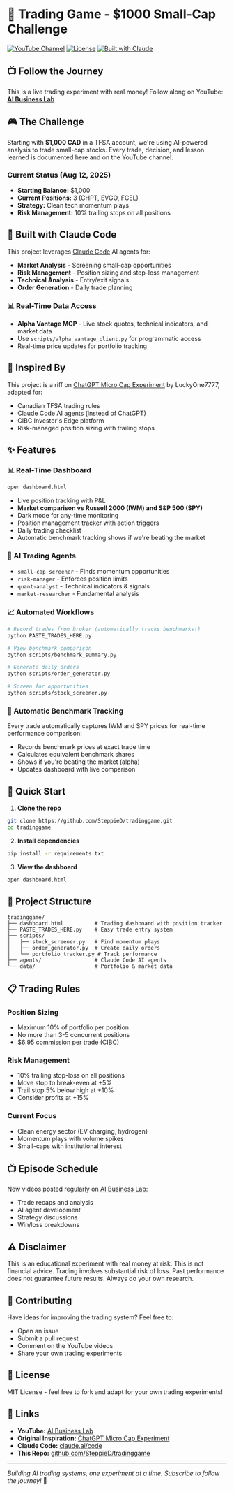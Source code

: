 # 🎯 Trading Game - $1000 Small-Cap Challenge

[![YouTube Channel](https://img.shields.io/badge/YouTube-AI%20Business%20Lab-red?style=for-the-badge&logo=youtube)](https://www.youtube.com/@aibusiness-lab)
[![License](https://img.shields.io/badge/license-MIT-blue.svg?style=for-the-badge)](LICENSE)
[![Built with Claude](https://img.shields.io/badge/Built%20with-Claude%20AI-purple?style=for-the-badge)](https://claude.ai)

## 📺 Follow the Journey

This is a live trading experiment with real money! Follow along on YouTube:
**[AI Business Lab](https://www.youtube.com/@aibusiness-lab)**

## 🎮 The Challenge

Starting with **$1,000 CAD** in a TFSA account, we're using AI-powered analysis to trade small-cap stocks. Every trade, decision, and lesson learned is documented here and on the YouTube channel.

### Current Status (Aug 12, 2025)
- **Starting Balance:** $1,000
- **Current Positions:** 3 (CHPT, EVGO, FCEL)
- **Strategy:** Clean tech momentum plays
- **Risk Management:** 10% trailing stops on all positions

## 🤖 Built with Claude Code

This project leverages [Claude Code](https://claude.ai/code) AI agents for:
- **Market Analysis** - Screening small-cap opportunities
- **Risk Management** - Position sizing and stop-loss management
- **Technical Analysis** - Entry/exit signals
- **Order Generation** - Daily trade planning

### 📊 Real-Time Data Access
- **Alpha Vantage MCP** - Live stock quotes, technical indicators, and market data
- Use `scripts/alpha_vantage_client.py` for programmatic access
- Real-time price updates for portfolio tracking

## 🔄 Inspired By

This project is a riff on [ChatGPT Micro Cap Experiment](https://github.com/LuckyOne7777/ChatGPT-Micro-Cap-Experiment) by LuckyOne7777, adapted for:
- Canadian TFSA trading rules
- Claude Code AI agents (instead of ChatGPT)
- CIBC Investor's Edge platform
- Risk-managed position sizing with trailing stops

## ✨ Features

### 📊 Real-Time Dashboard
```bash
open dashboard.html
```
- Live position tracking with P&L
- **Market comparison vs Russell 2000 (IWM) and S&P 500 (SPY)**
- Dark mode for any-time monitoring
- Position management tracker with action triggers
- Daily trading checklist
- Automatic benchmark tracking shows if we're beating the market

### 🤖 AI Trading Agents
- `small-cap-screener` - Finds momentum opportunities
- `risk-manager` - Enforces position limits
- `quant-analyst` - Technical indicators & signals
- `market-researcher` - Fundamental analysis

### 📈 Automated Workflows
```bash
# Record trades from broker (automatically tracks benchmarks!)
python PASTE_TRADES_HERE.py

# View benchmark comparison
python scripts/benchmark_summary.py

# Generate daily orders
python scripts/order_generator.py

# Screen for opportunities
python scripts/stock_screener.py
```

### 🎯 Automatic Benchmark Tracking
Every trade automatically captures IWM and SPY prices for real-time performance comparison:
- Records benchmark prices at exact trade time
- Calculates equivalent benchmark shares
- Shows if you're beating the market (alpha)
- Updates dashboard with live comparison

## 🚀 Quick Start

1. **Clone the repo**
```bash
git clone https://github.com/SteppieD/tradinggame.git
cd tradinggame
```

2. **Install dependencies**
```bash
pip install -r requirements.txt
```

3. **View the dashboard**
```bash
open dashboard.html
```

## 📁 Project Structure

```
tradinggame/
├── dashboard.html          # Trading dashboard with position tracker
├── PASTE_TRADES_HERE.py    # Easy trade entry system
├── scripts/
│   ├── stock_screener.py   # Find momentum plays
│   ├── order_generator.py  # Create daily orders
│   └── portfolio_tracker.py # Track performance
├── agents/                 # Claude Code AI agents
└── data/                   # Portfolio & market data
```

## 📋 Trading Rules

### Position Sizing
- Maximum 10% of portfolio per position
- No more than 3-5 concurrent positions
- $6.95 commission per trade (CIBC)

### Risk Management
- 10% trailing stop-loss on all positions
- Move stop to break-even at +5%
- Trail stop 5% below high at +10%
- Consider profits at +15%

### Current Focus
- Clean energy sector (EV charging, hydrogen)
- Momentum plays with volume spikes
- Small-caps with institutional interest

## 📺 Episode Schedule

New videos posted regularly on [AI Business Lab](https://www.youtube.com/@aibusiness-lab):
- Trade recaps and analysis
- AI agent development
- Strategy discussions
- Win/loss breakdowns

## ⚠️ Disclaimer

This is an educational experiment with real money at risk. This is not financial advice. Trading involves substantial risk of loss. Past performance does not guarantee future results. Always do your own research.

## 🤝 Contributing

Have ideas for improving the trading system? Feel free to:
- Open an issue
- Submit a pull request
- Comment on the YouTube videos
- Share your own trading experiments

## 📜 License

MIT License - feel free to fork and adapt for your own trading experiments!

## 🔗 Links

- **YouTube:** [AI Business Lab](https://www.youtube.com/@aibusiness-lab)
- **Original Inspiration:** [ChatGPT Micro Cap Experiment](https://github.com/LuckyOne7777/ChatGPT-Micro-Cap-Experiment)
- **Claude Code:** [claude.ai/code](https://claude.ai/code)
- **This Repo:** [github.com/SteppieD/tradinggame](https://github.com/SteppieD/tradinggame)

---

*Building AI trading systems, one experiment at a time. Subscribe to follow the journey!* 🚀